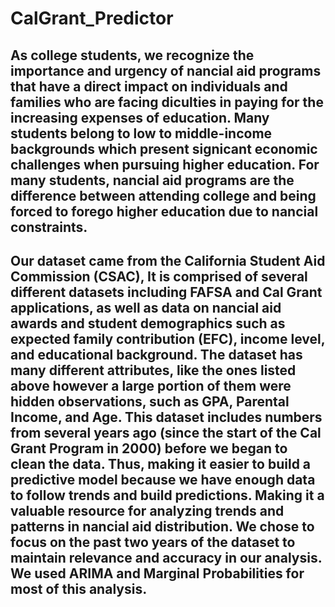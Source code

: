 # CalGrant_Predictor

## As college students, we recognize the importance and urgency of  nancial aid programs that have a direct impact on individuals and families who are facing di culties in paying for the increasing expenses of education. Many students belong to low to middle-income backgrounds which present signi cant economic challenges when pursuing higher education. For many students,  nancial aid programs are the difference between attending college and being forced to forego higher education due to  nancial constraints.

## Our dataset came from the California Student Aid Commission (CSAC), It is comprised of several different datasets including FAFSA and Cal Grant applications, as well as data on  nancial aid awards and student demographics such as expected family contribution (EFC), income level, and educational background. The dataset has many different attributes, like the ones listed above however a large portion of them were hidden observations, such as GPA, Parental Income, and Age. This dataset includes numbers from several years ago (since the start of the Cal Grant Program in 2000) before we began to clean the data. Thus, making it easier to build a predictive model because we have enough data to follow trends and build predictions. Making it a valuable resource for analyzing trends and patterns in  nancial aid distribution. We chose to focus on the past two years of the dataset to maintain relevance and accuracy in our analysis. We used ARIMA and Marginal Probabilities for most of this analysis.
